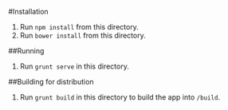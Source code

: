 #Installation

1. Run `npm install` from this directory.
2. Run `bower install` from this directory.

##Running

1. Run `grunt serve` in this directory.

##Building for distribution

1. Run `grunt build` in this directory to build the app into `/build`.

